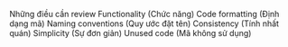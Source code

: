 Những điều cần review
Functionality (Chức năng)
Code formatting (Định dạng mã)
Naming conventions (Quy ước đặt tên)
Consistency (Tính nhất quán)
Simplicity (Sự đơn giản)
Unused code (Mã không sử dụng)